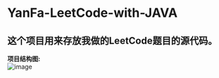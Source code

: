 # YanFa-LeetCode-with-JAVA
这个项目用来存放我做的LeetCode题目的源代码。
-----
**项目结构图:**  
![image](https://github.com/jnuyanfa/YanFa-LeetCode-with-JAVA/blob/master/opt/structure_pic.png)
